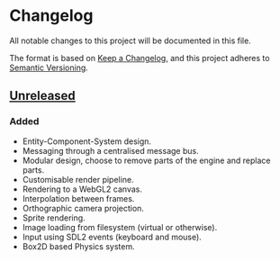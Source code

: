 # Changelog
All notable changes to this project will be documented in this file.

The format is based on [Keep a Changelog](https://keepachangelog.com/en/1.0.0/), and this project adheres to [Semantic
Versioning](https://semver.org/spec/v2.0.0.html).

## [Unreleased]

### Added
- Entity-Component-System design.
- Messaging through a centralised message bus.
- Modular design, choose to remove parts of the engine and replace parts.
- Customisable render pipeline.
- Rendering to a WebGL2 canvas.
- Interpolation between frames.
- Orthographic camera projection.
- Sprite rendering.
- Image loading from filesystem (virtual or otherwise).
- Input using SDL2 events (keyboard and mouse).
- Box2D based Physics system.

[Unreleased]: https://github.com/jamjarlabs/JamJarNative
